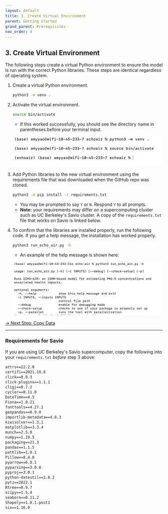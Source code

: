 ```yaml
---
layout: default
title: 3. Create Virtual Environment
parent: Getting Started
grand_parent: Prerequisites
nav_order: 4
---
```


## 3. Create Virtual Environment

The following steps create a virtual Python environment to ensure the model is run with the correct Python libraries. These steps are identical regardless of operating system.

1. Create a virtual Python environment.

    ```bash
    python3 -m venv .
    ```

2. Activate the virtual environment.

    ```bash
    source bin/activate
    ```

    * If this worked successfully, you should see the directory name in parentheses before your terminal input.

    ![Activate venv screenshot](https://github.com/echo-air-model/echo-air-model.github.io/blob/main/assets/getting_started/mac_os/bin_activate_screenshot.png?raw=true)

3. Add Python libraries to the new virtual environment using the requirements file that was downloaded when the GitHub repo was cloned.

    ```bash
    python3 -m pip install -r requirements.txt
    ```

    * You may be prompted to say `Y` or `N`. Respond `Y` to all prompts.
    * **Note:** your requirements may differ on a supercomputing cluster such as UC Berkeley's Savio cluster. A copy of the `requirements.txt` file that works on Savio is linked below.

4. To confirm that the libraries are installed properly, run the following code. If you get a help message, the installation has worked properly.

    ```bash
    python3 run_echo_air.py -h
    ```

    * An example of the help message is shown here:

    ![Help message screenshot](https://github.com/echo-air-model/echo-air-model.github.io/blob/main/assets/getting_started/mac_os/virtual_environment_help_message.png?raw=true)

[→ Next Step: Copy Data](https://echo-air-model.github.io/docs/getting_started/copy_data.html)

---

### Requirements for Savio

If you are using UC Berkeley's Savio supercomputer, copy the following into your `requirements.txt` *before* step 3 above:

```text
attrs==22.2.0
certifi==2021.10.8
click==8.0.3
click-plugins==1.1.1
cligj==0.7.2
cycler==0.11.0
DateTime==4.5
Fiona==1.8.21
fonttools==4.27.1
geopandas==0.9.0
importlib-metadata==4.8.3
kiwisolver==1.3.1
matplotlib==3.3.4
munch==2.5.0
numpy==1.19.5
packaging==21.3
pandas==1.1.5
pathlib==1.0.1
Pillow==8.4.0
pyarrow==6.0.1
pyparsing==3.0.8
pyproj==3.0.1
python-dateutil==2.8.2
pytz==2022.1
Rtree==0.9.7
scipy==1.5.4
seaborn==0.11.2
Shapely==1.8.1.post1
six==1.16.0
